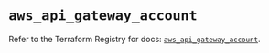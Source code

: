 # `aws_api_gateway_account`

Refer to the Terraform Registry for docs: [`aws_api_gateway_account`](https://registry.terraform.io/providers/hashicorp/aws/6.0.0/docs/resources/api_gateway_account).
